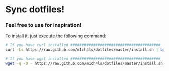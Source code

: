 # Sync dotfiles!
### Feel free to use for inspiration!

To install it, just execute the following command:

```bash
# If you have curl installed ########################################
curl -Ls https://raw.github.com/m1ch4ls/dotfiles/master/install.sh | bash

# If you have wget installed ########################################
wget -q -O - https://raw.github.com/m1ch4ls/dotfiles/master/install.sh | bash
```
